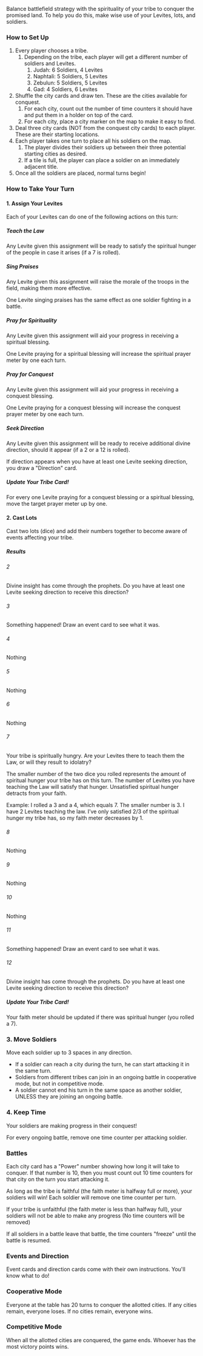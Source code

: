
Balance battlefield strategy with the spirituality of your tribe to conquer the promised land. To help you do this, make wise use of your Levites, lots, and soldiers.

### How to Set Up

1. Every player chooses a tribe.
	1. Depending on the tribe, each player will get a different number of soldiers and Levites.
		1. Judah:	6 Soldiers, 4 Levites
		2. Naphtali:	5 Soldiers, 5 Levites
		3. Zebulun:	5 Soldiers, 5 Levites
		4. Gad:         4 Soldiers, 6 Levites
2. Shuffle the city cards and draw ten. These are the cities available for conquest.
	1. For each city, count out the number of time counters it should have and put them in a holder on top of the card.
	2. For each city, place a city marker on the map to make it easy to find.
3. Deal three city cards (NOT from the conquest city cards) to each player. These are their starting locations.
4. Each player takes one turn to place all his soldiers on the map.
	1. The player divides their soldiers up between their three potential starting cities as desired.
	2. If a tile is full, the player can place a soldier on an immediately adjacent title.
5. Once all the soldiers are placed, normal turns begin!

### How to Take Your Turn

#### 1. Assign Your Levites

Each of your Levites can do one of the following actions on this turn:

##### Teach the Law

Any Levite given this assignment will be ready to satisfy the spiritual hunger of the people in case it arises (if a 7 is rolled).

##### Sing Praises

Any Levite given this assignment will raise the morale of the troops in the field, making them more effective.

One Levite singing praises has the same effect as one soldier fighting in a battle.

##### Pray for Spirituality

Any Levite given this assignment will aid your progress in receiving a spiritual blessing.

One Levite praying for a spiritual blessing will increase the spiritual prayer meter by one each turn.

##### Pray for Conquest

Any Levite given this assignment will aid your progress in receiving a conquest blessing.

One Levite praying for a conquest blessing will increase the conquest prayer meter by one each turn.

##### Seek Direction

Any Levite given this assignment will be ready to receive additional divine direction, should it appear (if a 2 or a 12 is rolled).

If direction appears when you have at least one Levite seeking direction, you draw a "Direction" card.

##### Update Your Tribe Card!

For every one Levite praying for a conquest blessing or a spiritual blessing, move the target prayer meter up by one.

#### 2. Cast Lots

Cast two lots (dice) and add their numbers together to become aware of events affecting your tribe.

##### Results

###### 2

Divine insight has come through the prophets. Do you have at least one Levite seeking direction to receive this direction?

###### 3

Something happened! Draw an event card to see what it was.

###### 4

Nothing

###### 5

Nothing

###### 6

Nothing

###### 7

Your tribe is spiritually hungry. Are your Levites there to teach them the Law, or will they result to idolatry?

The smaller number of the two dice you rolled represents the amount of spiritual hunger your tribe has on this turn. The number of Levites you have teaching the Law will satisfy that hunger. Unsatisfied spiritual hunger detracts from your faith.

Example: I rolled a 3 and a 4, which equals 7. The smaller number is 3. I have 2 Levites teaching the law.
I’ve only satisfied 2/3 of the spiritual hunger my tribe has, so my faith meter decreases by 1.

###### 8

Nothing

###### 9

Nothing

###### 10

Nothing

###### 11

Something happened! Draw an event card to see what it was.

###### 12

Divine insight has come through the prophets. Do you have at least one Levite seeking direction to receive this direction?

##### Update Your Tribe Card!

Your faith meter should be updated if there was spiritual hunger (you rolled a 7).

### 3. Move Soldiers

Move each soldier up to 3 spaces in any direction.
* If a soldier can reach a city during the turn, he can start attacking it in the same turn.
* Soldiers from different tribes can join in an ongoing battle in cooperative mode, but not in competitive mode.
* A soldier cannot end his turn in the same space as another soldier, UNLESS they are joining an ongoing battle.

### 4. Keep Time

Your soldiers are making progress in their conquest!

For every ongoing battle, remove one time counter per attacking soldier.

### Battles

Each city card has a "Power" number showing how long it will take to conquer. If that number is 10, then you must count out 10 time counters for that city on the turn you start attacking it.

As long as the tribe is faithful (the faith meter is halfway full or more), your soldiers will win! Each soldier will remove one time counter per turn.

If your tribe is unfaithful (the faith meter is less than halfway full), your soldiers will not be able to make any progress (No time counters will be removed)

If all soldiers in a battle leave that battle, the time counters "freeze" until the battle is resumed.

### Events and Direction

Event cards and direction cards come with their own instructions. You'll know what to do!

### Cooperative Mode

Everyone at the table has 20 turns to conquer the allotted cities. If any cities remain, everyone loses. If no cities remain, everyone wins.

### Competitive Mode

When all the allotted cities are conquered, the game ends. Whoever has the most victory points wins.
